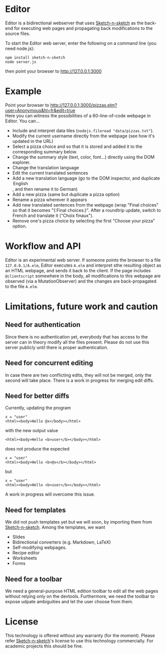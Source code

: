 # Editor

Editor is a bidirectional webserver that uses [Sketch-n-sketch](https://github.com/ravichugh/sketch-n-sketch) as the back-end for executing web pages and propagating back modifications to the source files.

To start the Editor web server, enter the following on a command line (you need node.js):

    npm install sketch-n-sketch
    node server.js

then point your browser to http://127.0.0.1:3000

# Example

Point your browser to http://127.0.0.1:3000/pizzas.elm?user=Anonymous&hl=fr&edit=true  
Here you can witness the possibilities of a 60-line-of-code webpage in Editor. You can...
* Include and interpret data tiles (`nodejs.fileread "data/pizzas.txt"`).
* Modify the current username directly from the webpage (see how it's updated in the URL)
* Select a pizza choice and so that it is stored and added it to the corresponding summary below.
* Change the summary style (text, color, font...) directly using the DOM explorer.
* Change the translation language
* Edit the current translated sentences
* Add a new translation language (go to the DOM inspector, and duplicate <option>English</option>, and then rename it to German)
* Add a new pizza (same but duplicate a pizza option)
* Rename a pizza wherever it appears
* Add new translated sentences from the webpage (wrap "Final choices" so that it becomes "{:Final choices:}". After a roundtrip update, switch to French and translate it ("Choix finaux").
* Remove one's pizza choice by selecting the first "Choose your pizza" option.

# Workflow and API

Editor is an experimental web server.
If someone points the browser to a file `127.0.0.1/A.elm`, Editor executes `A.elm` and interpret sthe resulting object as an HTML webpage, and sends it back to the client.
If the page includes `@clientscript` somewhere in the body, all modifications to this webpage are observed (via a MutationObserver) and the changes are back-propagated to the file `A.elm`.

# Limitations, future work and caution

## Need for authentication

Since there is no authentication yet, everybody that has access to the server can in theory modify all the files present.
Please do not use this server publicly until there is proper authentication.

## Need for concurrent editing

In case there are two conflicting edits, they will not be merged, only the second will take place. There is a work in progress for merging edit diffs.

## Need for better diffs

Currently, updating the program

    x = "user"
    <html><body>Hello @x</body></html>

with the new output value

    <html><body>Hello <b>user</b></body></html>

does not produce the expected

    x = "user"
    <html><body>Hello <b>@x</b></body></html>

but

    x = "user"
    <html><body>Hello <b>user</b></body></html>

A work in progress will overcome this issue.

## Need for templates

We did not push templates yet but we will soon, by importing them from [Sketch-n-sketch](https://github.com/ravichugh/sketch-n-sketch). Among the templates, we want
* Slides
* Bidirectional converters (e.g. Markdown, LaTeX)
* Self-modifying webpages.
* Recipe editor
* Worksheets
* Forms

## Need for a toolbar

We need a general-purpose HTML edition toolbar to edit all the web pages without relying only on the devtools.
Furthermore, we need the toolbar to expose udpate ambiguities and let the user choose from them.

# License

This technology is offered without any warranty (for the moment).
Please refer [Sketch-n-sketch](https://github.com/ravichugh/sketch-n-sketch)'s license to use this technology commercially.
For academic projects this should be fine.
